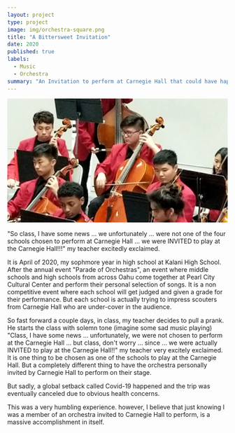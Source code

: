 ```yaml
---
layout: project
type: project
image: img/orchestra-square.png
title: "A Bittersweet Invitation"
date: 2020
published: true
labels:
  - Music
  - Orchestra
summary: "An Invitation to perform at Carnegie Hall that could have happened."
---
```


<img class="img-fluid" src="../img/orchestra-pic.jpg">

"So class, I have some news ... we unfortunately ... were not one of the four schools chosen to perform at Carnegie Hall ... we were INVITED to play at the Carnegie Hall!!!" my teacher excitedly exclaimed.

It is April of 2020, my sophmore year in high school at Kalani High School. After the annual event "Parade of Orchestras", an event where middle schools and high schools from across Oahu come together at Pearl City Cultural Center and perform their personal selection of songs. It is a non competitive event where each school will get judged and given a grade for their performance. But each school is actually trying to impress scouters from Carnegie Hall who are under-cover in the audience.

So fast forward a couple days, in class, my teacher decides to pull a prank. He starts the class with solemn tone (imagine some sad music playing) "Class, I have some news ... unfortunately, we were not chosen to perform at the Carnegie Hall ... but class, don't worry ... since ... we were actually INVITED to play at the Carnegie Hall!!" my teacher very excitely exclaimed. It is one thing to be chosen as one of the schools to play at the Carnegie Hall. But a completely different thing to have the orchestra personally invited by Carnegie Hall to perform on their stage.

But sadly, a global setback called Covid-19 happened and the trip was eventually canceled due to obvious health concerns.

This was a very humbling experience. however, I believe that just knowing I was a member of an orchestra invited to Carnegie Hall to perform, is a massive accomplishment in itself.
